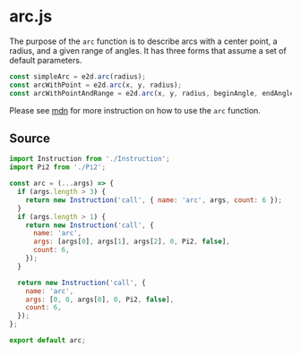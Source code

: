 # arc.js

The purpose of the `arc` function is to describe arcs with a center point, a radius, and a given
range of angles. It has three forms that assume a set of default parameters.

```javascript
const simpleArc = e2d.arc(radius);
const arcWithPoint = e2d.arc(x, y, radius);
const arcWithPointAndRange = e2d.arc(x, y, radius, beginAngle, endAngle);
```

Please see [mdn](https://developer.mozilla.org/en-US/docs/Web/API/CanvasRenderingContext2D/arc) for
more instruction on how to use the `arc` function.

## Source

```javascript
import Instruction from './Instruction';
import Pi2 from './Pi2';

const arc = (...args) => {
  if (args.length > 3) {
    return new Instruction('call', { name: 'arc', args, count: 6 });
  }
  if (args.length > 1) {
    return new Instruction('call', {
      name: 'arc',
      args: [args[0], args[1], args[2], 0, Pi2, false],
      count: 6,
    });
  }

  return new Instruction('call', {
    name: 'arc',
    args: [0, 0, args[0], 0, Pi2, false],
    count: 6,
  });
};

export default arc;
```

